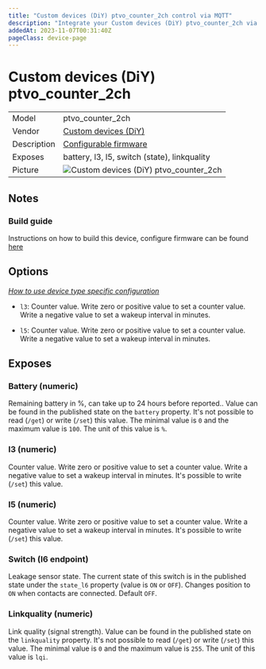 ```yaml
---
title: "Custom devices (DiY) ptvo_counter_2ch control via MQTT"
description: "Integrate your Custom devices (DiY) ptvo_counter_2ch via Zigbee2MQTT with whatever smart home infrastructure you are using without the vendor's bridge or gateway."
addedAt: 2023-11-07T00:31:40Z
pageClass: device-page
---
```


<!-- !!!! -->
<!-- ATTENTION: This file is auto-generated through docgen! -->
<!-- You can only edit the "Notes"-Section between the two comment lines "Notes BEGIN" and "Notes END". -->
<!-- Do not use h1 or h2 heading within "## Notes"-Section. -->
<!-- !!!! -->

# Custom devices (DiY) ptvo_counter_2ch

|     |     |
|-----|-----|
| Model | ptvo_counter_2ch  |
| Vendor  | [Custom devices (DiY)](/supported-devices/#v=Custom%20devices%20(DiY))  |
| Description | [Configurable firmware](https://ptvo.info/zigbee-configurable-firmware-features/) |
| Exposes | battery, l3, l5, switch (state), linkquality |
| Picture | ![Custom devices (DiY) ptvo_counter_2ch](https://www.zigbee2mqtt.io/images/devices/ptvo_counter_2ch.jpg) |


<!-- Notes BEGIN: You can edit here. Add "## Notes" headline if not already present. -->
## Notes


### Build guide
Instructions on how to build this device, configure firmware can be found [here](https://dzen.ru/a/ZUnKTY3_Dkue45gb)
<!-- Notes END: Do not edit below this line -->


## Options
*[How to use device type specific configuration](../guide/configuration/devices-groups.md#specific-device-options)*

* `l3`: Counter value. Write zero or positive value to set a counter value. Write a negative value to set a wakeup interval in minutes.

* `l5`: Counter value. Write zero or positive value to set a counter value. Write a negative value to set a wakeup interval in minutes.


## Exposes

### Battery (numeric)
Remaining battery in %, can take up to 24 hours before reported..
Value can be found in the published state on the `battery` property.
It's not possible to read (`/get`) or write (`/set`) this value.
The minimal value is `0` and the maximum value is `100`.
The unit of this value is `%`.

### l3 (numeric)
Counter value.
Write zero or positive value to set a counter value. Write a negative value to set a wakeup interval in minutes.
It's possible to write (`/set`) this value.

### l5 (numeric)
Counter value.
Write zero or positive value to set a counter value. Write a negative value to set a wakeup interval in minutes.
It's possible to write (`/set`) this value.

### Switch (l6 endpoint)
Leakage sensor state.
The current state of this switch is in the published state under the `state_l6` property (value is `ON` or `OFF`).
Changes position to `ON` when contacts are connected. Default `OFF`.

### Linkquality (numeric)
Link quality (signal strength).
Value can be found in the published state on the `linkquality` property.
It's not possible to read (`/get`) or write (`/set`) this value.
The minimal value is `0` and the maximum value is `255`.
The unit of this value is `lqi`.

